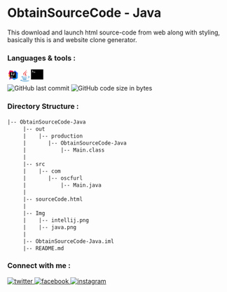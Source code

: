 # ObtainSourceCode - Java
This download and launch html source-code from web along with styling, basically this is and website clone generator.
<br/>
### Languages & tools :
[<img align="left" alt="Intellij" width="26px" src="./Img/intellij.png">][intellij]
[<img align="left" alt="Java" width="28px" src="./Img/java.png">][java]
[<img align="left" alt="Terminal" width="28px" src="./Img/terminal.svg">][java]
<br/><br/>
![GitHub last commit](https://img.shields.io/github/last-commit/AbhilashTUofficial/ObtainSourceCode-Java?color=blue&label=Last%20Commit%3A&style=for-the-badge)
![GitHub code size in bytes](https://img.shields.io/github/languages/code-size/AbhilashTUofficial/ObtainSourceCode-Java?label=Repo%20Size%3A&style=for-the-badge)


### Directory Structure :
    |-- ObtainSourceCode-Java
         |-- out
         |    |-- production
         |       |-- ObtainSourceCode-Java
         |           |-- Main.class
         |
         |-- src
         |    |-- com
         |       |-- oscfurl
         |           |-- Main.java
         |
         |-- sourceCode.html
         |
         |-- Img
         |    |-- intellij.png
         |    |-- java.png
         |
         |-- ObtainSourceCode-Java.iml
         |-- README.md

### Connect with me :  
<a href="https://twitter.com/Abhilash_TU" target="_blank">
<img src=https://img.shields.io/badge/twitter-%2300acee.svg?&style=for-the-badge&logo=twitter&logoColor=white alt=twitter style="margin-bottom: 5px;" />
</a>
<a href="https://www.facebook.com/Abhilashtuofficial" target="_blank">
<img src=https://img.shields.io/badge/facebook-%232E87FB.svg?&style=for-the-badge&logo=facebook&logoColor=white alt=facebook style="margin-bottom: 5px;" />
</a>
<a href="https://www.instagram.com/abhilash_tu/" target="_blank">
<img src=https://img.shields.io/badge/instagram-%23000000.svg?&style=for-the-badge&logo=instagram&logoColor=white alt=instagram style="margin-bottom: 5px;" />
</a>  
<br/>

[website]: https://abhilashtuofficial.github.io/
[java]: https://github.com/AbhilashTUofficial/java-programming
[intellij]: https://github.com/AbhilashTUofficial/java-programming
